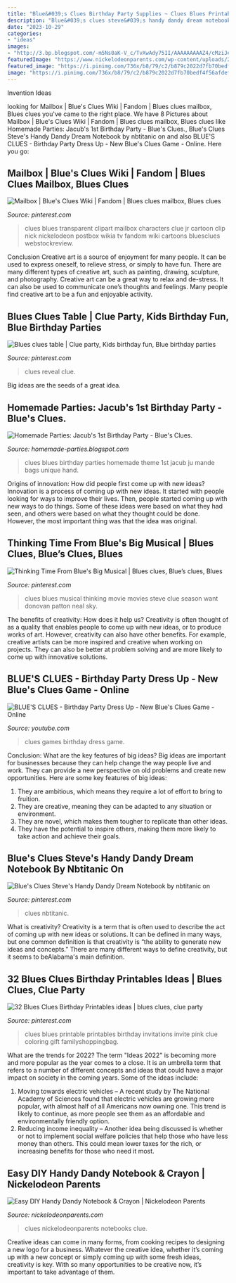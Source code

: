 ```yaml
---
title: "Blue&#039;s Clues Birthday Party Supplies ~ Clues Blues Printable Printables Birthday Invitations Invite Pink Clue Coloring Gift Familyshoppingbag"
description: "Blue&#039;s clues steve&#039;s handy dandy dream notebook by nbtitanic on"
date: "2023-10-29"
categories:
- "ideas"
images:
- "http://3.bp.blogspot.com/-m5Ns0aK-V_c/TvXwAdy75II/AAAAAAAAAZ4/cMziJe9_kjY/s1600/391774_284290704954764_216205641763271_880689_204504522_n.jpg"
featuredImage: "https://www.nickelodeonparents.com/wp-content/uploads/2020/02/BC_Notebook_pinterest-1.png"
featured_image: "https://i.pinimg.com/736x/b8/79/c2/b879c2022d7fb70bedf4f56afdef80b2.jpg"
image: "https://i.pinimg.com/736x/b8/79/c2/b879c2022d7fb70bedf4f56afdef80b2.jpg"
---
```



Invention Ideas

	

		
looking for Mailbox | Blue&#039;s Clues Wiki | Fandom | Blues clues mailbox, Blues clues you've came to the right place. We have 8 Pictures about Mailbox | Blue&#039;s Clues Wiki | Fandom | Blues clues mailbox, Blues clues like Homemade Parties: Jacub&#039;s 1st Birthday Party - Blue&#039;s Clues., Blue&#039;s Clues Steve&#039;s Handy Dandy Dream Notebook by nbtitanic on and also BLUE&#039;S CLUES - Birthday Party Dress Up - New Blue&#039;s Clues Game - Online. Here you go:
		
    
## Mailbox | Blue&#039;s Clues Wiki | Fandom | Blues Clues Mailbox, Blues Clues

<img loading=lazy src="https://i.pinimg.com/736x/66/32/20/66322057a0e69be3ab3aa44060d2dafc.jpg" onerror="this.onerror=null;this.src='https://tse2.mm.bing.net/th?id=OIP.4DUx7C2AD3YPqAN2xo0qBQHaGu&amp;pid=15.1';" alt="Mailbox | Blue&#039;s Clues Wiki | Fandom | Blues clues mailbox, Blues clues">

_Source: pinterest.com_

>clues blues transparent clipart mailbox characters clue jr cartoon clip nick nickelodeon postbox wikia tv fandom wiki cartoons bluesclues webstockreview. 

	

Conclusion
Creative art is a source of enjoyment for many people. It can be used to express oneself, to relieve stress, or simply to have fun. There are many different types of creative art, such as painting, drawing, sculpture, and photography.
Creative art can be a great way to relax and de-stress. It can also be used to communicate one’s thoughts and feelings. Many people find creative art to be a fun and enjoyable activity.

    
## Blues Clues Table | Clue Party, Kids Birthday Fun, Blue Birthday Parties

<img loading=lazy src="https://i.pinimg.com/originals/f9/e9/cf/f9e9cf8ddb04a88fcd70bf3b57efdfb4.jpg" onerror="this.onerror=null;this.src='https://tse4.mm.bing.net/th?id=OIP._UxJXs9xnOESVX86zFLv9QAAAA&amp;pid=15.1';" alt="Blues clues table | Clue party, Kids birthday fun, Blue birthday parties">

_Source: pinterest.com_

>clues reveal clue. 

	

Big ideas are the seeds of a great idea.

    
## Homemade Parties: Jacub&#039;s 1st Birthday Party - Blue&#039;s Clues.

<img loading=lazy src="http://3.bp.blogspot.com/-m5Ns0aK-V_c/TvXwAdy75II/AAAAAAAAAZ4/cMziJe9_kjY/s1600/391774_284290704954764_216205641763271_880689_204504522_n.jpg" onerror="this.onerror=null;this.src='https://tse1.mm.bing.net/th?id=OIP.WsqcyAXjSUbY3BTsLblKgwHaJm&amp;pid=15.1';" alt="Homemade Parties: Jacub&#039;s 1st Birthday Party - Blue&#039;s Clues.">

_Source: homemade-parties.blogspot.com_

>clues blues birthday parties homemade theme 1st jacub ju mande bags unique hand. 

	

Origins of innovation: How did people first come up with new ideas?
Innovation is a process of coming up with new ideas. It started with people looking for ways to improve their lives. Then, people started coming up with new ways to do things. Some of these ideas were based on what they had seen, and others were based on what they thought could be done. However, the most important thing was that the idea was original.

    
## Thinking Time From Blue&#039;s Big Musical | Blues Clues, Blue’s Clues, Blues

<img loading=lazy src="https://i.pinimg.com/736x/b8/79/c2/b879c2022d7fb70bedf4f56afdef80b2.jpg" onerror="this.onerror=null;this.src='https://tse3.mm.bing.net/th?id=OIP.K-b3nBF0EoPVkupK9cQTjwHaFj&amp;pid=15.1';" alt="Thinking Time From Blue&#039;s Big Musical | Blues clues, Blue’s clues, Blues">

_Source: pinterest.com_

>clues blues musical thinking movie movies steve clue season want donovan patton neal sky. 

	

The benefits of creativity: How does it help us?
Creativity is often thought of as a quality that enables people to come up with new ideas, or to produce works of art. However, creativity can also have other benefits. For example, creative artists can be more inspired and creative when working on projects. They can also be better at problem solving and are more likely to come up with innovative solutions.

    
## BLUE&#039;S CLUES - Birthday Party Dress Up - New Blue&#039;s Clues Game - Online

<img loading=lazy src="https://i.ytimg.com/vi/Jl2tMAtW15E/maxresdefault.jpg" onerror="this.onerror=null;this.src='https://tse2.mm.bing.net/th?id=OIP.jbIXHgicJ3Aum0YRrtCYygHaEK&amp;pid=15.1';" alt="BLUE&#039;S CLUES - Birthday Party Dress Up - New Blue&#039;s Clues Game - Online">

_Source: youtube.com_

>clues games birthday dress game. 

	

Conclusion: What are the key features of big ideas?
Big ideas are important for businesses because they can help change the way people live and work. They can provide a new perspective on old problems and create new opportunities. Here are some key features of big ideas: 
1. They are ambitious, which means they require a lot of effort to bring to fruition. 
2. They are creative, meaning they can be adapted to any situation or environment. 
3. They are novel, which makes them tougher to replicate than other ideas. 
4. They have the potential to inspire others, making them more likely to take action and achieve their goals.

    
## Blue&#039;s Clues Steve&#039;s Handy Dandy Dream Notebook By Nbtitanic On

<img loading=lazy src="https://i.pinimg.com/736x/d5/59/43/d559438981f310ce56aa385dc9e8257f.jpg" onerror="this.onerror=null;this.src='https://tse4.mm.bing.net/th?id=OIP.jFVMTuwezU0cexbVK9xOTAHaHa&amp;pid=15.1';" alt="Blue&#039;s Clues Steve&#039;s Handy Dandy Dream Notebook by nbtitanic on">

_Source: pinterest.com_

>clues nbtitanic. 

	

What is creativity?
Creativity is a term that is often used to describe the act of coming up with new ideas or solutions. It can be defined in many ways, but one common definition is that creativity is “the ability to generate new ideas and concepts.” There are many different ways to define creativity, but it seems to beAlabama's main definition.

    
## 32 Blues Clues Birthday Printables Ideas | Blues Clues, Clue Party

<img loading=lazy src="https://i.pinimg.com/236x/a0/f4/f2/a0f4f2183cd74ebf4b72564b0a64dcd9--blues-clues-free-printable.jpg" onerror="this.onerror=null;this.src='https://tse2.mm.bing.net/th?id=OIP.DgfhAXjCKpXeQMmyDbHb5gDDEs&amp;pid=15.1';" alt="32 Blues Clues Birthday Printables ideas | blues clues, clue party">

_Source: pinterest.com_

>clues blues printable printables birthday invitations invite pink clue coloring gift familyshoppingbag. 

	

What are the trends for 2022?
The term "Ideas 2022" is becoming more and more popular as the year comes to a close. It is an umbrella term that refers to a number of different concepts and ideas that could have a major impact on society in the coming years. Some of the ideas include: 
1) Moving towards electric vehicles – A recent study by The National Academy of Sciences found that electric vehicles are growing more popular, with almost half of all Americans now owning one. This trend is likely to continue, as more people see them as an affordable and environmentally friendly option. 
2) Reducing income inequality – Another idea being discussed is whether or not to implement social welfare policies that help those who have less money than others. This could mean lower taxes for the rich, or increasing benefits for those who need it most.

    
## Easy DIY Handy Dandy Notebook &amp; Crayon | Nickelodeon Parents

<img loading=lazy src="https://www.nickelodeonparents.com/wp-content/uploads/2020/02/BC_Notebook_pinterest-1.png" onerror="this.onerror=null;this.src='https://tse3.mm.bing.net/th?id=OIP.1w-4ppKsH02lNGvDLbwNqAHaLH&amp;pid=15.1';" alt="Easy DIY Handy Dandy Notebook &amp; Crayon | Nickelodeon Parents">

_Source: nickelodeonparents.com_

>clues nickelodeonparents notebooks clue. 

	

Creative ideas can come in many forms, from cooking recipes to designing a new logo for a business. Whatever the creative idea, whether it’s coming up with a new concept or simply coming up with some fresh ideas, creativity is key. With so many opportunities to be creative now, it’s important to take advantage of them.

